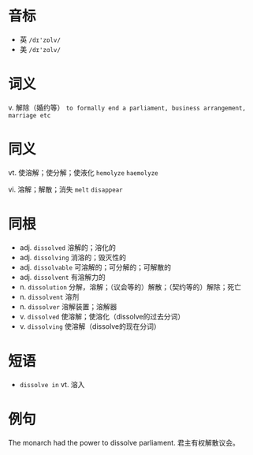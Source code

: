 # 音标

- 英 `/dɪ'zɒlv/`
- 美 `/dɪ'zɑlv/`

# 词义

v. 解除（婚约等）
`to formally end a parliament, business arrangement, marriage etc`

# 同义

vt. 使溶解；使分解；使液化
`hemolyze` `haemolyze`

vi. 溶解；解散；消失
`melt` `disappear`

# 同根

- adj. `dissolved` 溶解的；溶化的
- adj. `dissolving` 消溶的；毁灭性的
- adj. `dissolvable` 可溶解的；可分解的；可解散的
- adj. `dissolvent` 有溶解力的
- n. `dissolution` 分解，溶解；（议会等的）解散；（契约等的）解除；死亡
- n. `dissolvent` 溶剂
- n. `dissolver` 溶解装置；溶解器
- v. `dissolved` 使溶解；使溶化（dissolve的过去分词）
- v. `dissolving` 使溶解（dissolve的现在分词）

# 短语

- `dissolve in` vt. 溶入

# 例句

The monarch had the power to dissolve parliament.
君主有权解散议会。


